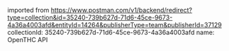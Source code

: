 imported from https://www.postman.com/v1/backend/redirect?type=collection&id=35240-739b627d-71d6-45ce-9673-4a36a4003afd&entityId=14264&publisherType=team&publisherId=37129
collectionId: 35240-739b627d-71d6-45ce-9673-4a36a4003afd
name: OpenTHC API
